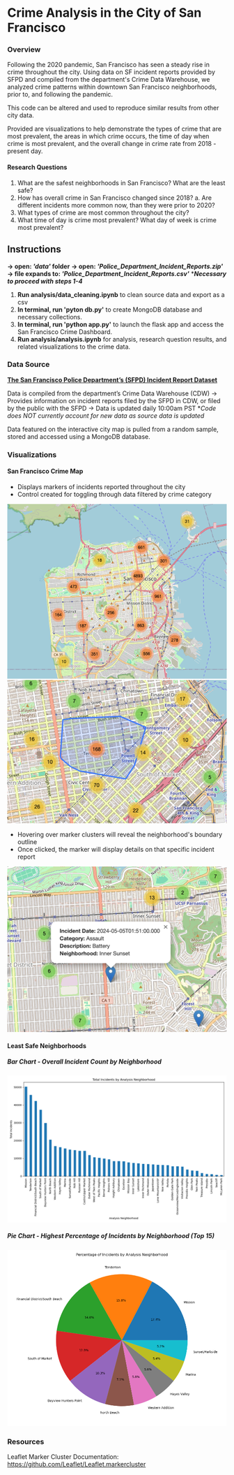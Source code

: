 # Crime Analysis in the City of San Francisco
### Overview
Following the 2020 pandemic, San Francisco has seen a steady rise in crime throughout the city. Using data on SF incident reports provided by SFPD and compiled from the department's Crime Data Warehouse, we analyzed crime patterns within downtown San Francisco neighborhoods, prior to, and following the pandemic. 

This code can be altered and used to reproduce similar results from other city data. 

Provided are visualizations to help demonstrate the types of crime that are most prevalent, the areas in which crime occurs, the time of day when crime is most prevalent, and the overall change in crime rate from 2018 - present day.

#### Research Questions
1. What are the safest neighborhoods in San Francisco? What are the least safe?
2. How has overall crime in San Francisco changed since 2018? 
    a. Are different incidents more common now, than they were prior to 2020?
3. What types of crime are most common throughout the city? 
4. What time of day is crime most prevalent? What day of week is crime most prevalent?

## Instructions
**→ open: *'data'* folder**
**→ open: *'Police_Department_Incident_Reports.zip'*** 
**→ file expands to: *'Police_Department_Incident_Reports.csv'***
****Necessary to proceed with steps 1-4***

1. **Run analysis/data_cleaning.ipynb** to clean source data and export as a csv 
2. **In terminal, run 'pyton db.py'** to create MongoDB database and necessary collections.
3. **In terminal, run 'python app.py'** to launch the flask app and access the San Francisco Crime Dashboard.
4. **Run analysis/analysis.ipynb** for analysis, research question results, and related visualizations to the crime data.

### Data Source
[**The San Francisco Police Department’s (SFPD) Incident Report Dataset**](https://data.sfgov.org/Public-Safety/Police-Department-Incident-Reports-2018-to-Present/wg3w-h783/data_preview) 

Data is compiled from the department’s Crime Data Warehouse (CDW)
→ Provides information on incident reports filed by the SFPD in CDW, or filed by the public with the SFPD
→ Data is updated daily 10:00am PST
**Code does NOT currently account for new data as source data is updated*

Data featured on the interactive city map is pulled from a random sample, stored and accessed using a MongoDB database.

### Visualizations
#### San Francisco Crime Map
* Displays markers of incidents reported throughout the city
* Control created for toggling through data filtered by crime category

![San Francisco Crime Map](./images/main_map_view.png)
![San Francisco Neighborhood Boundaries](./images/leaflet_neighborhood_boundaries.png)
* Hovering over marker clusters will reveal the neighborhood's boundary outline
* Once clicked, the marker will display details on that specific incident report

![Crime Map Incident Markers](./images/leaflet_incident_markers.png)


#### Least Safe Neighborhoods
##### Bar Chart - Overall Incident Count by Neighborhood
 ![Overall Incident Count Bar Chart](./images/neighborhood_incidents_bar_chart.png)
 ##### Pie Chart - Highest Percentage of Incidents by Neighborhood (Top 15)
 ![Neighborhood Pie Chart](./images/neighborhood_incidents_pie_chart.png)


### Resources
Leaflet Marker Cluster Documentation: https://github.com/Leaflet/Leaflet.markercluster